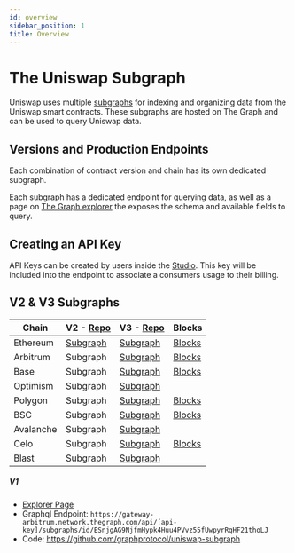 ```yaml
---
id: overview
sidebar_position: 1
title: Overview
---
```


# The Uniswap Subgraph

Uniswap uses multiple [subgraphs](https://thegraph.com/docs/about/introduction#what-the-graph-is) for indexing and organizing data from the Uniswap smart contracts.
These subgraphs are hosted on The Graph and can be used to query Uniswap data.

## Versions and Production Endpoints

Each combination of contract version and chain has its own dedicated subgraph.

Each subgraph has a dedicated endpoint for querying data, as well as a page on [The Graph explorer](https://thegraph.com/explorer/) the exposes the schema and available fields to query.

## Creating an API Key

API Keys can be created by users inside the [Studio](https://thegraph.com/studio/apikeys/). This key will be included into the endpoint to associate a consumers usage to their billing.  


## V2 & V3 Subgraphs

| Chain | V2 - [Repo](https://github.com/Uniswap/v2-subgraph) | V3 - [Repo](https://github.com/Uniswap/v3-subgraph) | Blocks |
|--|--|--|--|
| Ethereum | [Subgraph](https://thegraph.com/explorer/subgraphs/A3Np3RQbaBA6oKJgiwDJeo5T3zrYfGHPWFYayMwtNDum?view=Query&chain=arbitrum-one) | [Subgraph](https://thegraph.com/explorer/subgraphs/5zvR82QoaXYFyDEKLZ9t6v9adgnptxYpKpSbxtgVENFV?view=Query&chain=arbitrum-one) | [Blocks](https://gateway-arbitrum.network.thegraph.com/api/[api-key]/subgraphs/id/9A6bkprqEG2XsZUYJ5B2XXp6ymz9fNcn4tVPxMWDztYC) |
| Arbitrum | Subgraph | [Subgraph](https://thegraph.com/explorer/subgraphs/FbCGRftH4a3yZugY7TnbYgPJVEv2LvMT6oF1fxPe9aJM?view=Query&chain=arbitrum-one) | [Blocks](https://gateway-arbitrum.network.thegraph.com/api/[api-key]/subgraphs/id/64DCU8nq48qdDABnobpDafsg7RF75Rx5soKrHiGA8mqp) |
| Base | Subgraph | [Subgraph](https://thegraph.com/explorer/subgraphs/43Hwfi3dJSoGpyas9VwNoDAv55yjgGrPpNSmbQZArzMG?view=Query&chain=arbitrum-one) | [Blocks](https://gateway-arbitrum.network.thegraph.com/api/[api-key]/subgraphs/id/CEtsgUQz6M7VDwFkS8HAxQVvpf5N8ZgdGXuWD4i8CsWZ) |
| Optimism | Subgraph | [Subgraph](https://thegraph.com/explorer/subgraphs/Cghf4LfVqPiFw6fp6Y5X5Ubc8UpmUhSfJL82zwiBFLaj?view=Query&chain=arbitrum-one) | |
| Polygon | Subgraph | [Subgraph](https://thegraph.com/explorer/subgraphs/3hCPRGf4z88VC5rsBKU5AA9FBBq5nF3jbKJG7VZCbhjm?view=Query&chain=arbitrum-one) | [Blocks](https://gateway-arbitrum.network.thegraph.com/api/[api-key]/subgraphs/id/DMnXZnphMTkcFiK5NHm6LzwhJ7yUy7seVnZuNkNsXLHp) |
| BSC | Subgraph | [Subgraph](https://thegraph.com/explorer/subgraphs/F85MNzUGYqgSHSHRGgeVMNsdnW1KtZSVgFULumXRZTw2?view=Query&chain=arbitrum-one) | [Blocks](https://gateway-arbitrum.network.thegraph.com/api/[api-key]/subgraphs/id/aFYiBZ2nkQVbv1HsKTQcPpWBxCAiJY4w4pG8RXaDxge) |
| Avalanche | Subgraph | [Subgraph](https://thegraph.com/explorer/subgraphs/GVH9h9KZ9CqheUEL93qMbq7QwgoBu32QXQDPR6bev4Eo?view=Query&chain=arbitrum-one) | |
| Celo | Subgraph | [Subgraph](https://thegraph.com/explorer/subgraphs/ESdrTJ3twMwWVoQ1hUE2u7PugEHX3QkenudD6aXCkDQ4?view=Query&chain=arbitrum-one) | [Blocks](https://gateway-arbitrum.network.thegraph.com/api/[api-key]/subgraphs/id/5Uhq8XrBsxdRwMKBNXcp4GuHp1SRmqPK5hgCCMqxDxhB) |
| Blast | Subgraph | [Subgraph](https://thegraph.com/explorer/subgraphs/2LHovKznvo8YmKC9ZprPjsYAZDCc4K5q4AYz8s3cnQn1?view=Query&chain=arbitrum-one) | |


##### V1

- [Explorer Page](https://thegraph.com/explorer/subgraphs/ESnjgAG9NjfmHypk4Huu4PVvz55fUwpyrRqHF21thoLJ?view=Query&chain=arbitrum-one)
- Graphql Endpoint: `https://gateway-arbitrum.network.thegraph.com/api/[api-key]/subgraphs/id/ESnjgAG9NjfmHypk4Huu4PVvz55fUwpyrRqHF21thoLJ`
- Code: https://github.com/graphprotocol/uniswap-subgraph
